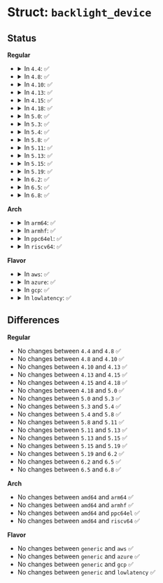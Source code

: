 # Struct: <code>backlight_device</code>

## Status
<b>Regular</b>
<ul>
<li>
<details>
<summary>In <code>4.4</code>: ✅</summary>

```c
struct backlight_device {
    struct backlight_properties props;
    struct mutex update_lock;
    struct mutex ops_lock;
    const struct backlight_ops *ops;
    struct notifier_block fb_notif;
    struct list_head entry;
    struct device dev;
    bool fb_bl_on[32];
    int use_count;
};
```
</details>
</li>
<li>
<details>
<summary>In <code>4.8</code>: ✅</summary>

```c
struct backlight_device {
    struct backlight_properties props;
    struct mutex update_lock;
    struct mutex ops_lock;
    const struct backlight_ops *ops;
    struct notifier_block fb_notif;
    struct list_head entry;
    struct device dev;
    bool fb_bl_on[32];
    int use_count;
};
```
</details>
</li>
<li>
<details>
<summary>In <code>4.10</code>: ✅</summary>

```c
struct backlight_device {
    struct backlight_properties props;
    struct mutex update_lock;
    struct mutex ops_lock;
    const struct backlight_ops *ops;
    struct notifier_block fb_notif;
    struct list_head entry;
    struct device dev;
    bool fb_bl_on[32];
    int use_count;
};
```
</details>
</li>
<li>
<details>
<summary>In <code>4.13</code>: ✅</summary>

```c
struct backlight_device {
    struct backlight_properties props;
    struct mutex update_lock;
    struct mutex ops_lock;
    const struct backlight_ops *ops;
    struct notifier_block fb_notif;
    struct list_head entry;
    struct device dev;
    bool fb_bl_on[32];
    int use_count;
};
```
</details>
</li>
<li>
<details>
<summary>In <code>4.15</code>: ✅</summary>

```c
struct backlight_device {
    struct backlight_properties props;
    struct mutex update_lock;
    struct mutex ops_lock;
    const struct backlight_ops *ops;
    struct notifier_block fb_notif;
    struct list_head entry;
    struct device dev;
    bool fb_bl_on[32];
    int use_count;
};
```
</details>
</li>
<li>
<details>
<summary>In <code>4.18</code>: ✅</summary>

```c
struct backlight_device {
    struct backlight_properties props;
    struct mutex update_lock;
    struct mutex ops_lock;
    const struct backlight_ops *ops;
    struct notifier_block fb_notif;
    struct list_head entry;
    struct device dev;
    bool fb_bl_on[32];
    int use_count;
};
```
</details>
</li>
<li>
<details>
<summary>In <code>5.0</code>: ✅</summary>

```c
struct backlight_device {
    struct backlight_properties props;
    struct mutex update_lock;
    struct mutex ops_lock;
    const struct backlight_ops *ops;
    struct notifier_block fb_notif;
    struct list_head entry;
    struct device dev;
    bool fb_bl_on[32];
    int use_count;
};
```
</details>
</li>
<li>
<details>
<summary>In <code>5.3</code>: ✅</summary>

```c
struct backlight_device {
    struct backlight_properties props;
    struct mutex update_lock;
    struct mutex ops_lock;
    const struct backlight_ops *ops;
    struct notifier_block fb_notif;
    struct list_head entry;
    struct device dev;
    bool fb_bl_on[32];
    int use_count;
};
```
</details>
</li>
<li>
<details>
<summary>In <code>5.4</code>: ✅</summary>

```c
struct backlight_device {
    struct backlight_properties props;
    struct mutex update_lock;
    struct mutex ops_lock;
    const struct backlight_ops *ops;
    struct notifier_block fb_notif;
    struct list_head entry;
    struct device dev;
    bool fb_bl_on[32];
    int use_count;
};
```
</details>
</li>
<li>
<details>
<summary>In <code>5.8</code>: ✅</summary>

```c
struct backlight_device {
    struct backlight_properties props;
    struct mutex update_lock;
    struct mutex ops_lock;
    const struct backlight_ops *ops;
    struct notifier_block fb_notif;
    struct list_head entry;
    struct device dev;
    bool fb_bl_on[32];
    int use_count;
};
```
</details>
</li>
<li>
<details>
<summary>In <code>5.11</code>: ✅</summary>

```c
struct backlight_device {
    struct backlight_properties props;
    struct mutex update_lock;
    struct mutex ops_lock;
    const struct backlight_ops *ops;
    struct notifier_block fb_notif;
    struct list_head entry;
    struct device dev;
    bool fb_bl_on[32];
    int use_count;
};
```
</details>
</li>
<li>
<details>
<summary>In <code>5.13</code>: ✅</summary>

```c
struct backlight_device {
    struct backlight_properties props;
    struct mutex update_lock;
    struct mutex ops_lock;
    const struct backlight_ops *ops;
    struct notifier_block fb_notif;
    struct list_head entry;
    struct device dev;
    bool fb_bl_on[32];
    int use_count;
};
```
</details>
</li>
<li>
<details>
<summary>In <code>5.15</code>: ✅</summary>

```c
struct backlight_device {
    struct backlight_properties props;
    struct mutex update_lock;
    struct mutex ops_lock;
    const struct backlight_ops *ops;
    struct notifier_block fb_notif;
    struct list_head entry;
    struct device dev;
    bool fb_bl_on[32];
    int use_count;
};
```
</details>
</li>
<li>
<details>
<summary>In <code>5.19</code>: ✅</summary>

```c
struct backlight_device {
    struct backlight_properties props;
    struct mutex update_lock;
    struct mutex ops_lock;
    const struct backlight_ops *ops;
    struct notifier_block fb_notif;
    struct list_head entry;
    struct device dev;
    bool fb_bl_on[32];
    int use_count;
};
```
</details>
</li>
<li>
<details>
<summary>In <code>6.2</code>: ✅</summary>

```c
struct backlight_device {
    struct backlight_properties props;
    struct mutex update_lock;
    struct mutex ops_lock;
    const struct backlight_ops *ops;
    struct notifier_block fb_notif;
    struct list_head entry;
    struct device dev;
    bool fb_bl_on[32];
    int use_count;
};
```
</details>
</li>
<li>
<details>
<summary>In <code>6.5</code>: ✅</summary>

```c
struct backlight_device {
    struct backlight_properties props;
    struct mutex update_lock;
    struct mutex ops_lock;
    const struct backlight_ops *ops;
    struct notifier_block fb_notif;
    struct list_head entry;
    struct device dev;
    bool fb_bl_on[32];
    int use_count;
};
```
</details>
</li>
<li>
<details>
<summary>In <code>6.8</code>: ✅</summary>

```c
struct backlight_device {
    struct backlight_properties props;
    struct mutex update_lock;
    struct mutex ops_lock;
    const struct backlight_ops *ops;
    struct notifier_block fb_notif;
    struct list_head entry;
    struct device dev;
    bool fb_bl_on[32];
    int use_count;
};
```
</details>
</li>
</ul>
<b>Arch</b>
<ul>
<li>
<details>
<summary>In <code>arm64</code>: ✅</summary>

```c
struct backlight_device {
    struct backlight_properties props;
    struct mutex update_lock;
    struct mutex ops_lock;
    const struct backlight_ops *ops;
    struct notifier_block fb_notif;
    struct list_head entry;
    struct device dev;
    bool fb_bl_on[32];
    int use_count;
};
```
</details>
</li>
<li>
<details>
<summary>In <code>armhf</code>: ✅</summary>

```c
struct backlight_device {
    struct backlight_properties props;
    struct mutex update_lock;
    struct mutex ops_lock;
    const struct backlight_ops *ops;
    struct notifier_block fb_notif;
    struct list_head entry;
    struct device dev;
    bool fb_bl_on[32];
    int use_count;
};
```
</details>
</li>
<li>
<details>
<summary>In <code>ppc64el</code>: ✅</summary>

```c
struct backlight_device {
    struct backlight_properties props;
    struct mutex update_lock;
    struct mutex ops_lock;
    const struct backlight_ops *ops;
    struct notifier_block fb_notif;
    struct list_head entry;
    struct device dev;
    bool fb_bl_on[32];
    int use_count;
};
```
</details>
</li>
<li>
<details>
<summary>In <code>riscv64</code>: ✅</summary>

```c
struct backlight_device {
    struct backlight_properties props;
    struct mutex update_lock;
    struct mutex ops_lock;
    const struct backlight_ops *ops;
    struct notifier_block fb_notif;
    struct list_head entry;
    struct device dev;
    bool fb_bl_on[32];
    int use_count;
};
```
</details>
</li>
</ul>
<b>Flavor</b>
<ul>
<li>
<details>
<summary>In <code>aws</code>: ✅</summary>

```c
struct backlight_device {
    struct backlight_properties props;
    struct mutex update_lock;
    struct mutex ops_lock;
    const struct backlight_ops *ops;
    struct notifier_block fb_notif;
    struct list_head entry;
    struct device dev;
    bool fb_bl_on[32];
    int use_count;
};
```
</details>
</li>
<li>
<details>
<summary>In <code>azure</code>: ✅</summary>

```c
struct backlight_device {
    struct backlight_properties props;
    struct mutex update_lock;
    struct mutex ops_lock;
    const struct backlight_ops *ops;
    struct notifier_block fb_notif;
    struct list_head entry;
    struct device dev;
    bool fb_bl_on[32];
    int use_count;
};
```
</details>
</li>
<li>
<details>
<summary>In <code>gcp</code>: ✅</summary>

```c
struct backlight_device {
    struct backlight_properties props;
    struct mutex update_lock;
    struct mutex ops_lock;
    const struct backlight_ops *ops;
    struct notifier_block fb_notif;
    struct list_head entry;
    struct device dev;
    bool fb_bl_on[32];
    int use_count;
};
```
</details>
</li>
<li>
<details>
<summary>In <code>lowlatency</code>: ✅</summary>

```c
struct backlight_device {
    struct backlight_properties props;
    struct mutex update_lock;
    struct mutex ops_lock;
    const struct backlight_ops *ops;
    struct notifier_block fb_notif;
    struct list_head entry;
    struct device dev;
    bool fb_bl_on[32];
    int use_count;
};
```
</details>
</li>
</ul>

## Differences
<b>Regular</b>
<ul>
<li>
No changes between <code>4.4</code> and <code>4.8</code> ✅
</li>
<li>
No changes between <code>4.8</code> and <code>4.10</code> ✅
</li>
<li>
No changes between <code>4.10</code> and <code>4.13</code> ✅
</li>
<li>
No changes between <code>4.13</code> and <code>4.15</code> ✅
</li>
<li>
No changes between <code>4.15</code> and <code>4.18</code> ✅
</li>
<li>
No changes between <code>4.18</code> and <code>5.0</code> ✅
</li>
<li>
No changes between <code>5.0</code> and <code>5.3</code> ✅
</li>
<li>
No changes between <code>5.3</code> and <code>5.4</code> ✅
</li>
<li>
No changes between <code>5.4</code> and <code>5.8</code> ✅
</li>
<li>
No changes between <code>5.8</code> and <code>5.11</code> ✅
</li>
<li>
No changes between <code>5.11</code> and <code>5.13</code> ✅
</li>
<li>
No changes between <code>5.13</code> and <code>5.15</code> ✅
</li>
<li>
No changes between <code>5.15</code> and <code>5.19</code> ✅
</li>
<li>
No changes between <code>5.19</code> and <code>6.2</code> ✅
</li>
<li>
No changes between <code>6.2</code> and <code>6.5</code> ✅
</li>
<li>
No changes between <code>6.5</code> and <code>6.8</code> ✅
</li>
</ul>
<b>Arch</b>
<ul>
<li>
No changes between <code>amd64</code> and <code>arm64</code> ✅
</li>
<li>
No changes between <code>amd64</code> and <code>armhf</code> ✅
</li>
<li>
No changes between <code>amd64</code> and <code>ppc64el</code> ✅
</li>
<li>
No changes between <code>amd64</code> and <code>riscv64</code> ✅
</li>
</ul>
<b>Flavor</b>
<ul>
<li>
No changes between <code>generic</code> and <code>aws</code> ✅
</li>
<li>
No changes between <code>generic</code> and <code>azure</code> ✅
</li>
<li>
No changes between <code>generic</code> and <code>gcp</code> ✅
</li>
<li>
No changes between <code>generic</code> and <code>lowlatency</code> ✅
</li>
</ul>
